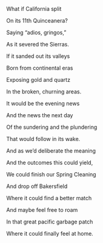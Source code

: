 What if California split

On its 11th Quinceanera?

Saying “adios, gringos,”

As it severed the Sierras.

  

If it sanded out its valleys 

Born from continental eras 

Exposing gold and quartz

In the broken, churning areas.

It would be the evening news

And the news the next day

Of the sundering and the plundering 

That would follow in its wake. 

  

And as we’d deliberate the meaning

And the outcomes this could yield,

We could finish our Spring Cleaning

And drop off Bakersfield

Where it could find a better match

And maybe feel free to roam 

In that great pacific garbage patch

Where it could finally feel at home.